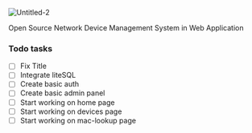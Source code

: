 ![Untitled-2](https://github.com/AndreasTigasing/WebNetwork/assets/48347006/df615ef3-c762-41e9-8768-62a5d7567cc6)

Open Source Network Device Management System in Web Application


### Todo tasks
- [ ] Fix Title
- [ ] Integrate liteSQL
- [ ] Create basic auth
- [ ] Create basic admin panel
- [ ] Start working on home page
- [ ] Start working on devices page
- [ ] Start working on mac-lookup page

